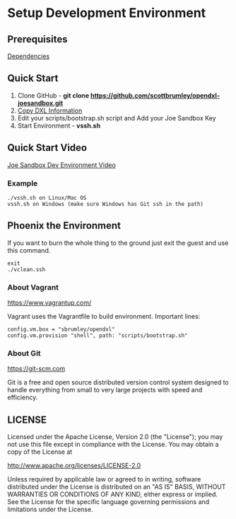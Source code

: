 # Setup Development Environment

## Prerequisites

[Dependencies](docs/dependencies.md)

## Quick Start

1. Clone GitHub - **git clone https://github.com/scottbrumley/opendxl-joesandbox.git**
2. [Copy DXL Information](docs/dxlinfo.md)
3. Edit your scripts/bootstrap.sh script and Add your Joe Sandbox Key
4. Start Environment - **vssh.sh** 

## Quick Start Video
[Joe Sandbox Dev Environment Video](https://youtu.be/3aCX6tAZC4o)

### Example
```
./vssh.sh on Linux/Mac OS
vssh.sh on Windows (make sure Windows has Git ssh in the path)
```

## Phoenix the Environment
If you want to burn the whole thing to the ground just exit the guest and use this command.
```
exit
./vclean.ssh
```

### About Vagrant
https://www.vagrantup.com/

Vagrant uses the Vagrantfile to build environment.  Important lines:
```
config.vm.box = "sbrumley/opendxl"
config.vm.provision "shell", path: "scripts/bootstrap.sh"
```

### About Git
https://git-scm.com

Git is a free and open source distributed version control system designed to handle everything from small to very large projects with speed and efficiency.

## LICENSE

Licensed under the Apache License, Version 2.0 (the "License"); you may not use this file except in compliance with the License. You may obtain a copy of the License at

http://www.apache.org/licenses/LICENSE-2.0

Unless required by applicable law or agreed to in writing, software distributed under the License is distributed on an "AS IS" BASIS, WITHOUT WARRANTIES OR CONDITIONS OF ANY KIND, either express or implied. See the License for the specific language governing permissions and limitations under the License.
